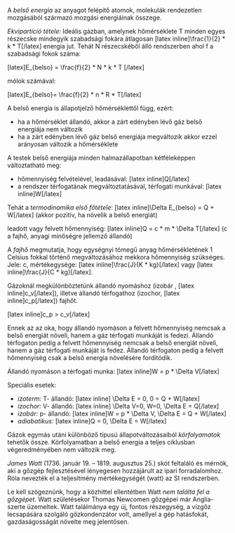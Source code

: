 A *belső energia* az anyagot felépítő atomok, molekulák rendezetlen mozgásából származó mozgási energiáinak összege.

*Ekvipartíció tétele:*
Ideális gázban, amelynek hőmérséklete T minden egyes részecske mindegyik szabadsági fokára átlagosan [latex inline]\frac{1}{2} * k * T[/latex]  energia jut. Tehát N részecskéből álló rendszerben ahol f a szabadsági fokok száma:

[latex]E_{belso} = \frac{f}{2} * N * k * T [/latex]

mólok számával:

[latex]E_{belso}= \frac{f}{2} * n * R * T[/latex]

A belső energia is állapotjelző hőmérséklettől függ, ezért:

- ha a hőmérséklet állandó, akkor a zárt edényben lévő gáz belső energiája nem változik
- ha a zárt edényben lévő gáz belső energiája megváltozik akkor ezzel arányosan változik a hőmérséklete

A testek belső energiája minden halmazállapotban kétféleképpen változtatható meg:

- hőmennyiség felvételével, leadásával: [latex inline]Q[/latex]
- a rendszer térfogatának megváltoztatásával, térfogati munkával: [latex inline]W[/latex]

Tehát a *termodinamika első főtétele*: [latex inline]\Delta E_{belso} = Q + W[/latex] \(akkor pozitív, ha növelik a belső energiát)

leadott vagy felvett hőmennyiség: [latex inline]Q = c * m * \Delta T[/latex] \(c a fajhő, anyagi minőségre jellemző állandó)

A *fajhő* megmutatja, hogy egységnyi tömegű anyag hőmérsékletének 1 Celsius fokkal történő megváltozásához mekkora hőmennyiség szükséges. Jele: c, mértékegysége: [latex inline]\frac{J}{K * kg}[/latex] vagy [latex inline]\frac{J}{C * kg}[/latex].

Gázoknál megkülönböztetünk állandó nyomáshoz (izobár , [latex inline]c_v[/latex]), illetve állandó térfogathoz (izochor, [latex inline]c_p[/latex]) fajhőt.

[latex inline]c_p > c_v[/latex]

Ennek az az oka, hogy állandó nyomáson a felvett hőmennyiség nemcsak a belső energiát növeli, hanem a gáz térfogati munkáját is fedezi. Állandó térfogaton pedig a felvett hőmennyiség nemcsak a belső energiát növeli, hanem a gáz térfogati munkáját is fedez. Állandó térfogaton pedig a felvett hőmennyiség csak a belső energia növelésére fordítódik.

Állandó nyomáson a térfogati munka: [latex inline]W = p * \Delta V[/latex]

Speciális esetek:

- *izoterm:* T- állandó: [latex inline] \Delta E = 0,  0 = Q + W[/latex]
- *izochor:* V- állandó: [latex inline] \Delta V=0,  W=0, \Delta E = Q[/latex]
- *izobár:* p- állandó: [latex inline]W = p * \Delta V,  \Delta E = Q + W[/latex]
- *adiabatikus:* [latex inline]Q = 0,  \Delta E = W[/latex]

Gázok egymás utáni különböző típusú állapotváltozásaiból *körfolyamatok* tehetők össze. Körfolyamatban a belső energia a teljes ciklusban végeredményében nem változik meg.

*James Watt* (1736. január 19. – 1819. augusztus 25.) skót feltaláló és mérnök, aki a gőzgép fejlesztésével lényegesen hozzájárult az ipari forradalomhoz. Róla nevezték el a teljesítmény mértékegységét (watt) az SI rendszerben.

Le kell szögeznünk, hogy a közhittel ellentétben Watt *nem találta fel a gőzgépet*. Watt születésekor Thomas Newcomen gőzgépei már Anglia-szerte üzemeltek. Watt találmánya egy új, fontos részegység, a vízgőz lecsapására szolgáló gőzkondenzátor volt, amellyel a gép hatásfokát, gazdaságosságát növelte meg jelentősen.
